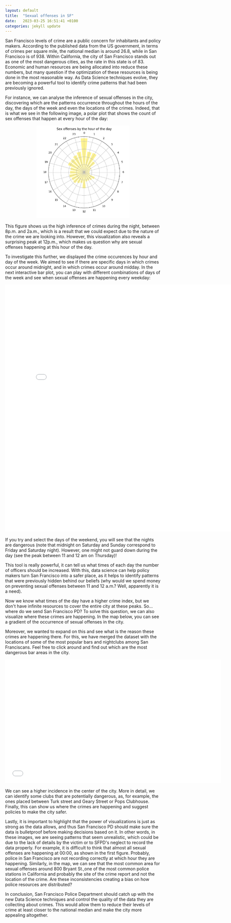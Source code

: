 ```yaml
---
layout: default
title:  "Sexual offenses in SF"
date:   2023-03-25 16:51:41 +0100
categories: jekyll update
---
```


San Francisco levels of crime are a public concern for inhabitants and policy makers. According to the published data from the US government, in terms of crimes per square mile, the national median is around 26.8, while in San Francisco is of 938. Within California, the city of San Francisco stands out as one of the most dangerous cities, as the rate in this state is of 83. Economic and human resources are being allocated into reduce these numbers, but many question if the optimization of these resources is being done in the most reasonable way. As Data Science techniques evolve, they are becoming a powerful tool to identify crime patterns that had been previously ignored. 

For instance, we can analyse the inference of sexual offenses in the city, discovering which are the patterns occurrence throughout the hours of the day, the days of the week and even the locations of the crimes. Indeed, that is what we see in the following image, a polar plot that shows the count of sex offenses that happen at every hour of the day:

<p align="center">
  <img src="/../figures/polarplot.png" alt="Polarplot hours" height="300">
</p>

This figure shows us the high inference of crimes during the night, between 8p.m. and 2a.m., which is a result that we could expect due to the nature of the crime we are looking into. However, this visualization also reveals a surprising peak at 12p.m., which makes us question why are sexual offenses happening at this hour of the day.

To investigate this further, we displayed the crime occurences by hour and day of the week. We aimed to see if there are specific days in which crimes occur around midnight, and in which crimes occur around midday. In the next interactive bar plot, you can play with different combinations of days of the week and see when sexual offenses are happening every weekday:

<embed
       type="text/html" 
       src="/../figures/bokeh.html"
       width="800"
       height="800"
       >

If you try and select the days of the weekend, you will see that the nights are dangerous (note that midnight on Saturday and Sunday correspond to Friday and Saturday night). However, one might not guard down during the day (see the peak between 11 and 12 am on Thursday)! 

This tool is really powerful, it can tell us what times of each day the number of officers should be increased. With this, data science can help policy makers turn San Francisco into a safer place, as it helps to identify patterns that were previously hidden behind our beliefs (why would we spend money on preventing sexual offenses between 11 and 12 a.m.? Well, apparently it is a need). 

Now we know what times of the day have a higher crime index, but we don't have infinite resources to cover the entire city at these peaks. So... where do we send San Francisco PD? To solve this question, we can also visualize where these crimes are happening. In the map below, you can see a gradient of the occurrence of sexual offenses in the city. 

Moreover, we wanted to expand on this and see what is the reason these crimes are happening there. For this, we have merged the dataset with the locations of some of the most popular bars and nightclubs among San Franciscans. Feel free to click around and find out which are the most dangerous bar areas in the city.

<embed
       type="text/html" 
       src="/../figures/map.html"
       width="700"
       height="400"
       >

We can see a higher incidence in the center of the city. More in detail, we can identify some clubs that are potentially dangerous, as, for example, the ones placed between Turk street and Geary Street or Pops Clubhouse. Finally, this can show us where the crimes are happening and suggest policies to make the city safer.

Lastly, it is important to highlight that the power of visualizations is just as strong as the data allows, and thus San Francisco PD should make sure the data is bulletproof before making decisions based on it. In other words, in these images, we are seeing patterns that seem unrealistic, which could be due to the lack of details by the victim or to SFPD's neglect to record the data properly. For example, it is difficult to think that almost all sexual offenses are happening at 00:00, as shown in the first figure. Probably, police in San Francisco are not recording correctly at which hour they are happening. Similarly, in the map, we can see that the most common area for sexual offenses around 800 Bryant St.,one of the most common police stations in California and probably the site of the crime report and not the location of the crime. Are these inconsistencies creating a bias on how police resources are distributed?

In conclusion, San Francisco Police Department should catch up with the new Data Science techniques and control the quality of the data they are collecting about crimes. This would allow them to reduce their levels of crime at least closer to the national median and make the city more appealing altogether. 